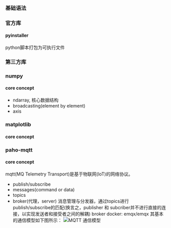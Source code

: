 ### 基础语法

### 官方库
#### pyinstaller 
python脚本打包为可执行文件
### 第三方库
### numpy
####  core concept
- ndarray, 核心数据结构
- broadcasting(element by element)
- axis
### matplotlib
#### core concept
### paho-mqtt
#### core concept 
mqtt(MQ Telemetry Transport)是基于物联网(loT)的网络协议。
- publish/subscribe
- messages(command or data)
- topics
- broker(代理，server)
	消息管理与分发器，通过topics进行publish/subscribe的匹配(换言之，publisher 和 subcriber并不进行直接的连接，以实现发送者和接受者之间的解耦)
	broker docker: emqx/emqx
其基本的通信模型如下图所示：
![MQTT 通信模型](../../Resourse/mqtt_concept.png)

